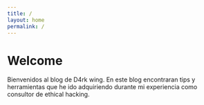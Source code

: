 ```yaml
---
title: /
layout: home
permalink: /
---
```


# Welcome

Bienvenidos al blog de D4rk wing. En este blog encontraran tips y herramientas que he ido adquiriendo durante mi experiencia como consultor de ethical hacking.
